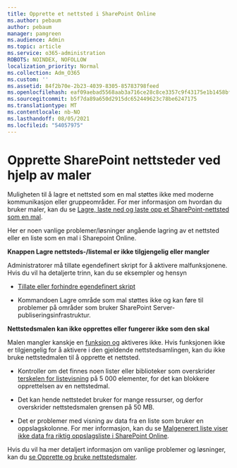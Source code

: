 ```yaml
---
title: Opprette et nettsted i SharePoint Online
ms.author: pebaum
author: pebaum
manager: pamgreen
ms.audience: Admin
ms.topic: article
ms.service: o365-administration
ROBOTS: NOINDEX, NOFOLLOW
localization_priority: Normal
ms.collection: Adm_O365
ms.custom: ''
ms.assetid: 84f2b70e-2b23-4039-8305-85783798feed
ms.openlocfilehash: eaf09aebad5568aab3a716ce28c8ce3357c9f43175e1b1458bfcd43fd95a71fa
ms.sourcegitcommit: b5f7da89a650d2915dc652449623c78be6247175
ms.translationtype: MT
ms.contentlocale: nb-NO
ms.lasthandoff: 08/05/2021
ms.locfileid: "54057975"
---
```

# <a name="create-sharepoint-sites-using-templates"></a>Opprette SharePoint nettsteder ved hjelp av maler

Muligheten til å lagre et nettsted som en mal støttes ikke med moderne kommunikasjon eller gruppeområder. For mer informasjon om hvordan du bruker maler, kan du se [Lagre, laste ned og laste opp et SharePoint-nettsted som en mal](https://docs.microsoft.com/sharepoint/dev/general-development/save-download-and-upload-a-sharepoint-site-as-a-template).

Her er noen vanlige problemer/løsninger angående lagring av et nettsted eller en liste som en mal i Sharepoint Online. 

**Knappen Lagre nettsteds-/listemal er ikke tilgjengelig eller mangler**

Administratorer må tillate egendefinert skript for å aktivere malfunksjonene. Hvis du vil ha detaljerte trinn, kan du se eksempler og hensyn 

- [Tillate eller forhindre egendefinert skript](https://docs.microsoft.com/sharepoint/allow-or-prevent-custom-script)

- Kommandoen Lagre område som mal støttes ikke og kan føre til problemer på områder som bruker SharePoint Server-publiseringsinfrastruktur.

**Nettstedsmalen kan ikke opprettes eller fungerer ikke som den skal**

Malen mangler kanskje en [funksjon og](https://social.technet.microsoft.com/wiki/contents/articles/14423.sharepoint-2013-existing-features-guid.aspx) aktiveres ikke. Hvis funksjonen ikke er tilgjengelig for å aktivere i den gjeldende nettstedsamlingen, kan du ikke bruke nettstedmalen til å opprette et nettsted.

- Kontroller om det finnes noen lister eller biblioteker som overskrider [terskelen for listevisning](https://support.office.com/article/Manage-large-lists-and-libraries-in-SharePoint-B8588DAE-9387-48C2-9248-C24122F07C59) på 5 000 elementer, for det kan blokkere opprettelsen av en nettstedmal.

- Det kan hende nettstedet bruker for mange ressurser, og derfor overskrider nettstedsmalen grensen på 50 MB.


- Det er problemer med visning av data fra en liste som bruker en oppslagskolonne. For mer informasjon, kan du se [Malgenerert liste viser ikke data fra riktig oppslagsliste i SharePoint Online](https://docs.microsoft.com/sharepoint/support/lists-and-libraries/template-generated-list-incorrect-data).

Hvis du vil ha mer detaljert informasjon om vanlige problemer og løsninger, kan du [se Opprette og bruke nettstedsmaler](https://support.office.com/article/Create-and-use-site-templates-60371B0F-00E0-4C49-A844-34759EBDD989).



